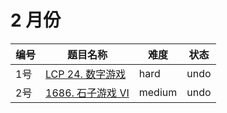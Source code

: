 # 2 月份

**编号**|**题目名称**|**难度**|**状态**
--------|------------|--------|--------
1号|[LCP 24. 数字游戏](./第1题%20LCP%2024.%20数字游戏)|hard|undo
2号|[1686. 石子游戏 VI](./第2题%201686.%20石子游戏%20VI)|medium|undo
